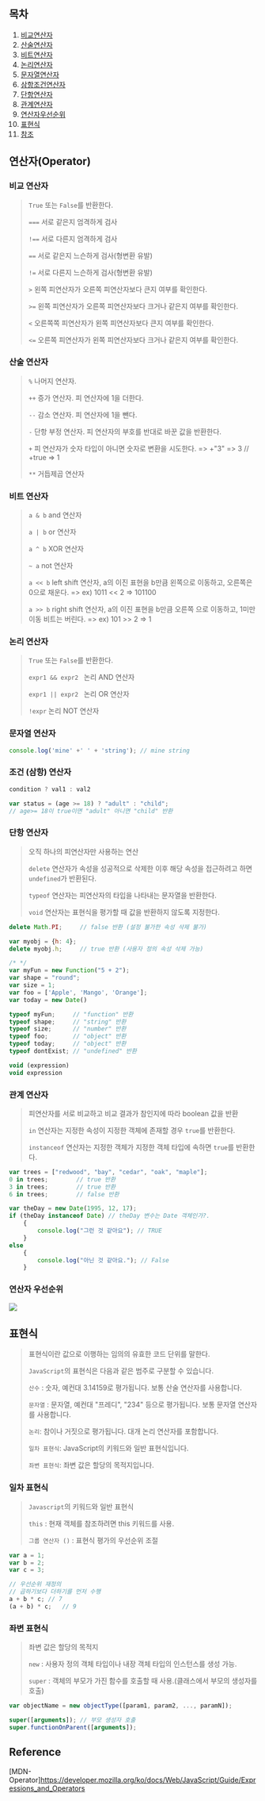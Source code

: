 ## 목차
1. [비교연산자](#비교-연산자)
2. [산술연산자](#산술-연산자)
3. [비트연산자](#비트-연산자)
4. [논리연산자](#논리-연산자)
5. [문자열연산자](#문자열-연산자)
6. [삼항조건연산자](#조건-삼항-연산자)
7. [단항연산자](#단항-연산자)
8. [관계연산자](#관계-연산자)
9. [연산자우선순위](#연산자-우선순위)
10. [표현식](#표현식)
11. [참조](#reference)


## 연산자(Operator)

### 비교 연산자
> `True` 또는 `False`를 반환한다.
>
> `===` 서로 같은지 엄격하게 검사
>
> `!==` 서로 다른지 엄격하게 검사
>
> `==` 서로 같은지 느슨하게 검사(형변환 유발)
>
> `!=` 서로 다른지 느슨하게 검사(형변환 유발)
> 
> `>` 왼쪽 피연산자가 오른쪽 피연산자보다 큰지 여부를 확인한다.
>
> `>=` 왼쪽 피연산자가 오른쪽 피연산자보다 크거나 같은지 여부를 확인한다.
>
> `<` 오른쪽쪽 피연산자가 왼쪽 피연산자보다 큰지 여부를 확인한다.
>
> `<=` 오른쪽 피연산자가 왼쪽 피연산자보다 크거나 같은지 여부를 확인한다.

### 산술 연산자
> `%` 나머지 연산자. 
>
> `++` 증가 연산자. 피 연산자에 1을 더한다.
>
> `--` 감소 연산자. 피 연산자에 1을 뺀다.
>
> `-` 단항 부정 연산자. 피 연산자의 부호를 반대로 바꾼 값을 반환한다.
>
> `+` 피 연산자가 숫자 타입이 아니면 숫자로 변환을 시도한다. => +"3" => 3 // +true => 1
>
> `**` 거듭제곱 연산자

### 비트 연산자
> `a & b` and 연산자
>
> `a | b` or 연산자
>
> `a ^ b` XOR 연산자
>
> `~ a` not 연산자
>
> `a << b` left shift 연산자, a의 이진 표현을 b만큼 왼쪽으로 이동하고, 오른쪽은 0으로 채운다.
=> ex) 1011 << 2 => 101100
>
> `a >> b` right shift 연산자, a의 이진 표현을 b만큼 오른쪽 으로 이동하고, 1미만 이동 비트는 버린다.
=> ex) 101 >> 2 => 1

### 논리 연산자
> `True` 또는 `False`를 반환한다.
>
> `expr1 && expr2 ` 논리 AND 연산자
>
> `expr1 || expr2 ` 논리 OR 연산자
>
> `!expr` 논리 NOT 연산자

### 문자열 연산자
```js
console.log('mine' +' ' + 'string'); // mine string
```

### 조건 (삼항) 연산자
```js
condition ? val1 : val2

var status = (age >= 18) ? "adult" : "child";
// age>= 18이 true이면 "adult" 아니면 "child" 반환
```

### 단항 연산자
> 오직 하나의 피연산자만 사용하는 연산
> 
> `delete` 연산자가 속성을 성공적으로 삭제한 이후 해당 속성을 접근하려고 하면 `undefined`가 반환된다.
>
> `typeof` 연산자는 피연산자의 타입을 나타내는 문자열을 반환한다.
>
> `void` 연산자는 표현식을 평가할 때 값을 반환하지 않도록 지정한다.

```js
delete Math.PI;     // false 반환 (설정 불가한 속성 삭제 불가)

var myobj = {h: 4};
delete myobj.h;     // true 반환 (사용자 정의 속성 삭제 가능)

/* */
var myFun = new Function("5 + 2");
var shape = "round";
var size = 1;
var foo = ['Apple', 'Mango', 'Orange'];
var today = new Date()

typeof myFun;     // "function" 반환
typeof shape;     // "string" 반환
typeof size;      // "number" 반환
typeof foo;       // "object" 반환
typeof today;     // "object" 반환
typeof dontExist; // "undefined" 반환

void (expression)
void expression
```

### 관계 연산자
> 피연산자를 서로 비교하고 비교 결과가 참인지에 따라 boolean 값을 반환
>
> `in` 연산자는 지정한 속성이 지정한 객체에 존재할 경우 `true`를 반환한다.
>
> `instanceof` 연산자는 지정한 객체가 지정한 객체 타입에 속하면 `true`를 반환한다.

```js
var trees = ["redwood", "bay", "cedar", "oak", "maple"];
0 in trees;        // true 반환
3 in trees;        // true 반환
6 in trees;        // false 반환

var theDay = new Date(1995, 12, 17);
if (theDay instanceof Date) // theDay 변수는 Date 객체인가?.
    { 
        console.log("그런 것 같아요"); // TRUE
    }
else
    {
        console.log("아닌 것 같아요."); // False
    }
```
### 연산자 우선순위
![](img/2022-03-24-20-05-06.png)

## 표현식
> 표현식이란 값으로 이행하는 임의의 유효한 코드 단위를 말한다.
>
> `JavaScript`의 표현식은 다음과 같은 범주로 구분할 수 있습니다.
>
> `산수` : 숫자, 예컨대 3.14159로 평가됩니다. 보통 산술 연산자를 사용합니다.
> 
> `문자열` : 문자열, 예컨대 "프레디", "234" 등으로  평가됩니다. 보통 문자열 연산자를 사용합니다.
>
> `논리`: 참이나 거짓으로 평가됩니다. 대개 논리 연산자를 포함합니다.
>
>`일차 표현식`: JavaScript의 키워드와 일반 표현식입니다.
>
>`좌변 표현식`: 좌변 값은 할당의 목적지입니다.

### 일차 표현식
> `Javascript`의 키워드와 일반 표현식
>
> `this` : 현재 객체를 참조하려면 this 키워드를 사용.
> 
> `그룹 연산자 ()` : 표현식 평가의 우선순위 조절
```js
var a = 1;
var b = 2;
var c = 3;

// 우선순위 재정의
// 곱하기보다 더하기를 먼저 수행
a + b * c; // 7
(a + b) * c;   // 9
```

### 좌변 표현식
> 좌변 값은 할당의 목적지
>
> `new` : 사용자 정의 객체 타입이나 내장 객체 타입의 인스턴스를 생성 가능.
> 
> `super` : 객체의 부모가 가진 함수를 호출할 때 사용.(클래스에서 부모의 생성자를 호출)
```js
var objectName = new objectType([param1, param2, ..., paramN]);

super([arguments]); // 부모 생성자 호출
super.functionOnParent([arguments]);
```

## Reference
[MDN-Operator]https://developer.mozilla.org/ko/docs/Web/JavaScript/Guide/Expressions_and_Operators